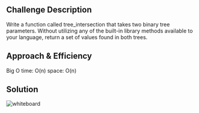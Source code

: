 

## Challenge Description
Write a function called tree_intersection that takes two binary tree parameters.
Without utilizing any of the built-in library methods available to your language, return a set of values found in both trees.

## Approach & Efficiency
Big O
time: O(n)
space: O(n)

## Solution
![whiteboard](sol.jpg)

